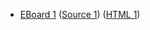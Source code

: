 * [EBoard 1](../eboards/eboard.01.html)
  ([Source 1](../eboards/eboard.01.md))
  ([HTML 1](../eboards/eboard.01.html))
